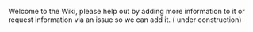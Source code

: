 Welcome to the Wiki, please help out by adding more information to it or request information via an issue so we can add it. ( under construction)